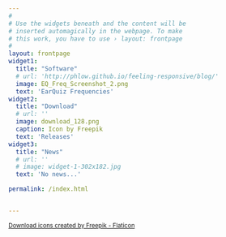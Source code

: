 ```yaml
---
#
# Use the widgets beneath and the content will be
# inserted automagically in the webpage. To make
# this work, you have to use › layout: frontpage
#
layout: frontpage
widget1:
  title: "Software"
  # url: 'http://phlow.github.io/feeling-responsive/blog/'
  image: EQ_Freq_Screenshot_2.png
  text: 'EarQuiz Frequencies'
widget2:
  title: "Download"
  # url: ''
  image: download_128.png
  caption: Icon by Freepik
  text: 'Releases'
widget3:
  title: "News"
  # url: ''
  # image: widget-1-302x182.jpg
  text: 'No news...'

permalink: /index.html


---
```

<a href="https://www.flaticon.com/free-icons/download" title="download icons"><small>Download icons created by Freepik - Flaticon</small></a>
